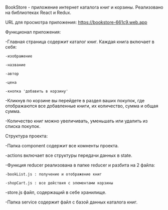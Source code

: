 BookStore - приложение интернет каталога книг и корзины. Реализовано на библиотеках React и Redux.

URL для просмотра приложения: https://bookstore-661c9.web.app

Функционал приложения:

-Главная страница содержит каталог книг. Каждая книга включает в себя:

    -изображение
    
    -название
    
    -автор
    
    -цена
    
    -кнопка 'добавить в корзину'

-Кликнув по корзине вы перейдете в раздел ваших покупок, где отображаются все добавленные книги, их количество, сумма и общая сумма.

-Количество книг можно увеличивать, уменьшать или удалить из списка покупок.

Структура проекта:

-Папка component содержит все комненты проекта.

-actions включает все структуры передачи данных в state.

-Функция reducer реализована в папке reducer и разбита на 2 файла:

    -bookList.js : получение и отображение книг
    
    -shopCart.js : все действия с элементами корзины 

-store.js файл, содержащий в себе хранилище.

-Папка service содержит файл с базой данных каталога книг.
